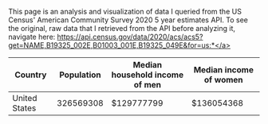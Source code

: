 This page is an analysis and visualization of data I queried from the US Census' American Community Survey 2020 5 year estimates API. To see the original, raw data that I retrieved from the API before analyzing it, navigate here: <a href="https://api.census.gov/data/2020/acs/acs5?get=NAME,B19325_002E,B01003_001E,B19325_049E&for=us:*">https://api.census.gov/data/2020/acs/acs5?get=NAME,B19325_002E,B01003_001E,B19325_049E&for=us:*</a>

|Country|Population|Median household income of men|Median income of women|
|---|---|---|---|
|United States|326569308|$129777799|$136054368|
